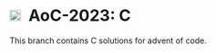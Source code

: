 <!-- TODO: Upload a transparent icon & use that instead -->
# <img src="https://avatars.githubusercontent.com/u/152345110" width="20"/>&nbsp;&nbsp;AoC-2023: C
This branch contains C solutions for advent of code.
